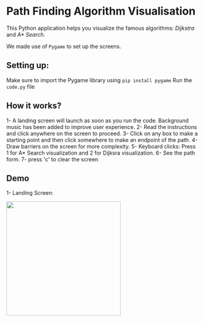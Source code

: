 # Path Finding Algorithm Visualisation
This Python application helps you visualize the famous algorithms: _Dijkstra_ and _A* Search_.

We made use of `Pygame` to set up the screens.

## Setting up:
Make sure to import the Pygame library using `pip install pygame`
Run the `code.py` file

## How it works?
1- A landing screen will launch as soon as you run the code. Background music has been added to improve user experience.
2- Read the instructions and click anywhere on the screen to proceed.
3- Click on any box to make a starting point and then click somewhere to make an endpoint of the path.
4- Draw barriers on the screen for more complexity.
5- Keyboard clicks: Press 1 for A* Search visualization and 2 for Dijksra visualization.
6- See the path form.
7- press 'c' to clear the screen

## Demo
1- Landing Screen:

<img src="https://github.com/user-attachments/assets/17437614-7445-401e-ab1b-775e405e3c99" width="300">


